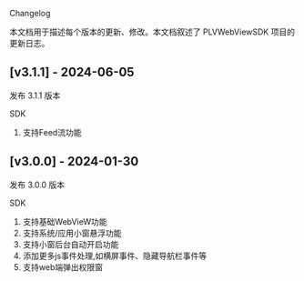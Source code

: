 Changelog

本文档用于描述每个版本的更新、修改。本文档叙述了 PLVWebViewSDK 项目的更新日志。
## [v3.1.1] - 2024-06-05

发布 3.1.1 版本

SDK
1. 支持Feed流功能

## [v3.0.0] - 2024-01-30

发布 3.0.0 版本

SDK
1. 支持基础WebVieW功能
2. 支持系统/应用小窗悬浮功能
3. 支持小窗后台自动开启功能
4. 添加更多js事件处理,如横屏事件、隐藏导航栏事件等
5. 支持web端弹出权限窗
